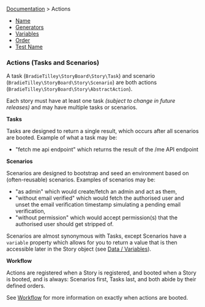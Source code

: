 [Documentation](/docs/documentation.md) > Actions

- [Name](/docs/actions/name.md)
- [Generators](/docs/actions/generators.md)
- [Variables](/docs/actions/variables.md)
- [Order](/docs/actions/order.md)
- [Test Name](/docs/actions/test-name.md)

### Actions (Tasks and Scenarios)

A task (`BradieTilley\StoryBoard\Story\Task`) and scenario (`BradieTilley\StoryBoard\Story\Scenario`) are both actions (`BradieTilley\StoryBoard\Story\AbstractAction`).

Each story must have at least one task *(subject to change in future releases)* and may have multiple tasks or scenarios.

**Tasks**

Tasks are designed to return a single result, which occurs after all scenarios are booted. Example of what a task may be:
- "fetch me api endpoint" which returns the result of the /me API endpoint

**Scenarios**

Scenarios are designed to bootstrap and seed an environment based on (often-reusable) scenarios. Examples of scenarios may be:

- "as admin" which would create/fetch an admin and act as them,
- "without email verified" which would fetch the authorised user and unset the email verification timestamp simulating a pending email verification,
- "without permission" which would accept permission(s) that the authorised user should get stripped of.

Scenarios are almost synonymous with Tasks, except Scenarios have a `variable` property which allows for you to return a value that is then accessible later in the Story object (see [Data / Variables](/docs/stories/data-variables.md)).

**Workflow**

Actions are registered when a Story is registered, and booted when a Story is booted, and is always: Scenarios first, Tasks last, and both abide by their defined orders.

See [Workflow](/docs/stories/workflow.md) for more information on exactly when actions are booted.